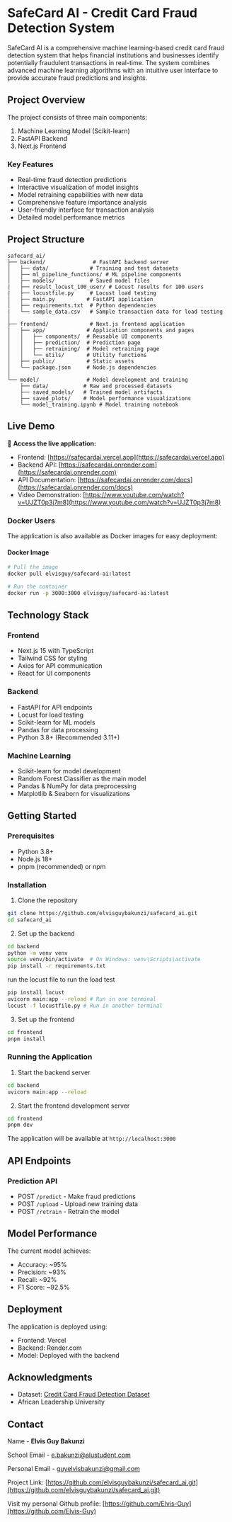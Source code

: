 # SafeCard AI - Credit Card Fraud Detection System

SafeCard AI is a comprehensive machine learning-based credit card fraud detection system that helps financial institutions and businesses identify potentially fraudulent transactions in real-time. The system combines advanced machine learning algorithms with an intuitive user interface to provide accurate fraud predictions and insights.

## Project Overview

The project consists of three main components:
1. Machine Learning Model (Scikit-learn)
2. FastAPI Backend
3. Next.js Frontend

### Key Features

- Real-time fraud detection predictions
- Interactive visualization of model insights
- Model retraining capabilities with new data
- Comprehensive feature importance analysis
- User-friendly interface for transaction analysis
- Detailed model performance metrics

## Project Structure

```
safecard_ai/
├── backend/               # FastAPI backend server
│   ├── data/             # Training and test datasets
│   ├── ml_pipeline_functions/ # ML pipeline components
│   ├── models/           # Saved model files
|   ├── result_locust_100_user/ # Locust results for 100 users
|   ├── locustfile.py     # Locust load testing
│   ├── main.py          # FastAPI application
│   ├── requirements.txt  # Python dependencies
|   └── sample_data.csv   # Sample transaction data for load testing
│
├── frontend/             # Next.js frontend application
│   ├── app/             # Application components and pages
│   │   ├── components/  # Reusable UI components
│   │   ├── prediction/  # Prediction page
│   │   ├── retraining/  # Model retraining page
│   │   └── utils/       # Utility functions
│   ├── public/          # Static assets
│   └── package.json     # Node.js dependencies
│
└── model/               # Model development and training
    ├── data/           # Raw and processed datasets
    ├── saved_models/   # Trained model artifacts
    ├── saved_plots/    # Model performance visualizations
    └── model_training.ipynb # Model training notebook
```

## Live Demo

🚀 **Access the live application:**
- Frontend: [https://safecardai.vercel.app](https://safecardai.vercel.app)
- Backend API: [https://safecardai.onrender.com](https://safecardai.onrender.com)
- API Documentation: [https://safecardai.onrender.com/docs](https://safecardai.onrender.com/docs)
- Video Demonstration: [https://www.youtube.com/watch?v=UJZT0p3j7m8](https://www.youtube.com/watch?v=UJZT0p3j7m8)

### Docker Users

The application is also available as Docker images for easy deployment:

#### Docker Image
```bash
# Pull the image
docker pull elvisguy/safecard-ai:latest

# Run the container
docker run -p 3000:3000 elvisguy/safecard-ai:latest
```


## Technology Stack

### Frontend
- Next.js 15 with TypeScript
- Tailwind CSS for styling
- Axios for API communication
- React for UI components

### Backend
- FastAPI for API endpoints
- Locust for load testing
- Scikit-learn for ML models
- Pandas for data processing
- Python 3.8+ (Recommended 3.11+)

### Machine Learning
- Scikit-learn for model development
- Random Forest Classifier as the main model
- Pandas & NumPy for data preprocessing
- Matplotlib & Seaborn for visualizations

## Getting Started

### Prerequisites
- Python 3.8+
- Node.js 18+
- pnpm (recommended) or npm

### Installation

1. Clone the repository
```bash
git clone https://github.com/elvisguybakunzi/safecard_ai.git
cd safecard_ai
```

2. Set up the backend
```bash
cd backend
python -m venv venv
source venv/bin/activate  # On Windows: venv\Scripts\activate
pip install -r requirements.txt
```

run the locust file to run the load test

```bash
pip install locust
uvicorn main:app --reload # Run in one terminal
locust -f locustfile.py # Run in another terminal
```

3. Set up the frontend
```bash
cd frontend
pnpm install
```

### Running the Application

1. Start the backend server
```bash
cd backend
uvicorn main:app --reload
```

2. Start the frontend development server
```bash
cd frontend
pnpm dev
```

The application will be available at `http://localhost:3000`

## API Endpoints

### Prediction API
- POST `/predict` - Make fraud predictions
- POST `/upload` - Upload new training data
- POST `/retrain` - Retrain the model

## Model Performance

The current model achieves:
- Accuracy: ~95%
- Precision: ~93%
- Recall: ~92%
- F1 Score: ~92.5%

## Deployment

The application is deployed using:
- Frontend: Vercel
- Backend: Render.com
- Model: Deployed with the backend

## Acknowledgments

- Dataset: [Credit Card Fraud Detection Dataset](https://www.kaggle.com/datasets/dhanushnarayananr/credit-card-fraud)
- African Leadership University

## Contact

 Name - **Elvis Guy Bakunzi**

 School Email - [e.bakunzi@alustudent.com](mailto:e.bakunzi@alustudent.com)
 
 Personal Email - [guyelvisbakunzi@gmail.com](mailto:guyelvisbakunzi@gmail.com)

Project Link: [https://github.com/elvisguybakunzi/safecard_ai.git](https://github.com/elvisguybakunzi/safecard_ai.git)

Visit my personal Github profile: [https://github.com/Elvis-Guy](https://github.com/Elvis-Guy)  